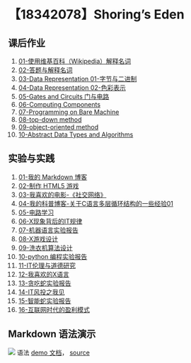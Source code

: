 # 【18342078】Shoring’s Eden

## 课后作业

1. [01-使用维基百科（Wikipedia）解释名词](hw01)
2. [02-答题与解释名词](hw02)
3. [03-Data Representation 01-字节与二进制](hw03)
4. [04-Data Representation 02-色彩表示](hw04)
5. [05-Gates and Circuits 门与电路](hw05)
6. [06-Computing Components ](hw06)
7. [07-Programming on Bare Machine](hw07)
8. [08-top-down method](hw08)
7. [09-object-oriented method](hw09)
8. [10-Abstract Data Types
and Algorithms](hw10)

## 实验与实践

1. [01-我的 Markdown 博客](lab01)
2. [02-制作 HTML5 游戏](lab02)
3. [03-我喜欢的电影-《社交网络》](lab03)
4. [04-我的科普博客-关于C语言多层循环结构的一些经验01](lab04)
5. [05-电路学习](lab05)
6. [06-X现象背后的IT规律](lab06)
7. [07-机器语言实验报告](lab07)
8. [08-X游戏设计](lab08)
9. [09-洗衣机算法设计](lab09)
10. [10-python 编程实验报告](lab10)
11. [11-IT伦理与道德研究](lab11)
12. [12-我喜欢的X语言](lab12)
13. [13-贪吃蛇实验报告](lab13)
14. [14-IT风投之我见](lab14)
15. [15-智能蛇实验报告](lab15)
16. [16-互联网时代的盈利模式](lab16)


## Markdown 语法演示

![](images/exclamation.png) 语法 [demo 文档](demo)， [source](https://github.com/sysu-swi/homework/blob/gh-pages/demo.md)



